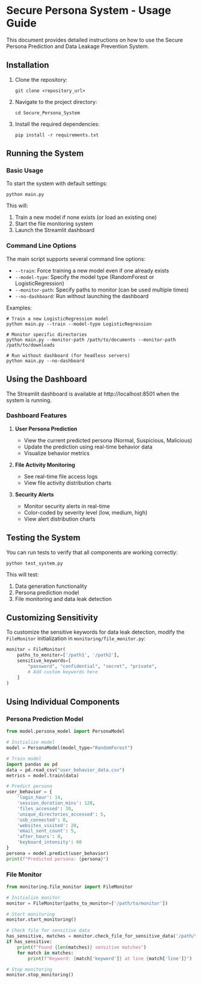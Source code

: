 # Secure Persona System - Usage Guide

This document provides detailed instructions on how to use the Secure Persona Prediction and Data Leakage Prevention System.

## Installation

1. Clone the repository:
   ```
   git clone <repository_url>
   ```

2. Navigate to the project directory:
   ```
   cd Secure_Persona_System
   ```

3. Install the required dependencies:
   ```
   pip install -r requirements.txt
   ```

## Running the System

### Basic Usage

To start the system with default settings:

```
python main.py
```

This will:
1. Train a new model if none exists (or load an existing one)
2. Start the file monitoring system
3. Launch the Streamlit dashboard

### Command Line Options

The main script supports several command line options:

- `--train`: Force training a new model even if one already exists
- `--model-type`: Specify the model type (RandomForest or LogisticRegression)
- `--monitor-path`: Specify paths to monitor (can be used multiple times)
- `--no-dashboard`: Run without launching the dashboard

Examples:

```
# Train a new LogisticRegression model
python main.py --train --model-type LogisticRegression

# Monitor specific directories
python main.py --monitor-path /path/to/documents --monitor-path /path/to/downloads

# Run without dashboard (for headless servers)
python main.py --no-dashboard
```

## Using the Dashboard

The Streamlit dashboard is available at http://localhost:8501 when the system is running.

### Dashboard Features

1. **User Persona Prediction**
   - View the current predicted persona (Normal, Suspicious, Malicious)
   - Update the prediction using real-time behavior data
   - Visualize behavior metrics

2. **File Activity Monitoring**
   - See real-time file access logs
   - View file activity distribution charts

3. **Security Alerts**
   - Monitor security alerts in real-time
   - Color-coded by severity level (low, medium, high)
   - View alert distribution charts

## Testing the System

You can run tests to verify that all components are working correctly:

```
python test_system.py
```

This will test:
1. Data generation functionality
2. Persona prediction model
3. File monitoring and data leak detection

## Customizing Sensitivity

To customize the sensitive keywords for data leak detection, modify the `FileMonitor` initialization in `monitoring/file_monitor.py`:

```python
monitor = FileMonitor(
    paths_to_monitor=['/path1', '/path2'],
    sensitive_keywords=[
        "password", "confidential", "secret", "private", 
        # Add custom keywords here
    ]
)
```

## Using Individual Components

### Persona Prediction Model

```python
from model.persona_model import PersonaModel

# Initialize model
model = PersonaModel(model_type="RandomForest")

# Train model
import pandas as pd
data = pd.read_csv("user_behavior_data.csv")
metrics = model.train(data)

# Predict persona
user_behavior = {
    'login_hour': 14,
    'session_duration_mins': 120,
    'files_accessed': 30,
    'unique_directories_accessed': 5,
    'usb_connected': 0,
    'websites_visited': 20,
    'email_sent_count': 5,
    'after_hours': 0,
    'keyboard_intensity': 60
}
persona = model.predict(user_behavior)
print(f"Predicted persona: {persona}")
```

### File Monitor

```python
from monitoring.file_monitor import FileMonitor

# Initialize monitor
monitor = FileMonitor(paths_to_monitor=['/path/to/monitor'])

# Start monitoring
monitor.start_monitoring()

# Check file for sensitive data
has_sensitive, matches = monitor.check_file_for_sensitive_data('/path/to/file.txt')
if has_sensitive:
    print(f"Found {len(matches)} sensitive matches")
    for match in matches:
        print(f"Keyword: {match['keyword']} at line {match['line']}")

# Stop monitoring
monitor.stop_monitoring()
``` 
